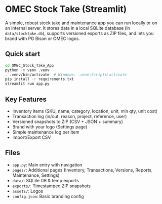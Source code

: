 # OMEC Stock Take (Streamlit)

A simple, robust stock take and maintenance app you can run locally or on an internal server.
It stores data in a local SQLite database (in `data/stocktake.db`), supports versioned exports as ZIP files,
and lets you brand with PG Bison or OMEC logos.

## Quick start

```bash
cd OMEC_Stock_Take_App
python -m venv .venv
. .venv/bin/activate  # Windows: .venv\Scripts\activate
pip install -r requirements.txt
streamlit run app.py
```

## Key Features
- Inventory items (SKU, name, category, location, unit, min qty, unit cost)
- Transaction log (in/out, reason, project, reference, user)
- Versioned snapshots to ZIP (CSV + JSON + summary)
- Brand with your logo (Settings page)
- Simple maintenance log per item
- Import/Export CSV

## Files
- `app.py`: Main entry with navigation
- `pages/`: Additional pages (Inventory, Transactions, Versions, Reports, Maintenance, Settings)
- `data/`: SQLite DB & temp exports
- `exports/`: Timestamped ZIP snapshots
- `assets/`: Logos
- `config.json`: Basic branding config
